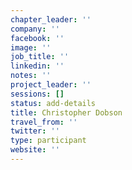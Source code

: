 ```yaml
---
chapter_leader: ''
company: ''
facebook: ''
image: ''
job_title: ''
linkedin: ''
notes: ''
project_leader: ''
sessions: []
status: add-details
title: Christopher Dobson
travel_from: ''
twitter: ''
type: participant
website: ''
---
```


<!-- put more details about participant here -->
